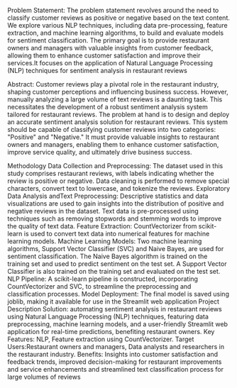 Problem Statement: 
The problem statement revolves around the need to classify customer reviews as positive or negative based on the text content. We explore various NLP techniques, including data pre-processing, feature extraction, and machine learning algorithms, to build and evaluate models for sentiment classification. The primary goal is to provide restaurant owners and managers with valuable insights from customer feedback, allowing them to enhance customer satisfaction and improve their services.It focuses on the application of Natural Language Processing (NLP) techniques for sentiment analysis in restaurant reviews

Abstract: 
Customer reviews play a pivotal role in the restaurant industry, shaping customer perceptions and influencing business success. However, manually analyzing a large volume of text reviews is a daunting task. This necessitates the development of a robust sentiment analysis system tailored for restaurant reviews. The problem at hand is to design and deploy an accurate sentiment analysis solution for restaurant reviews.
 This system should be capable of classifying customer reviews into two categories: "Positive" and "Negative." It must provide valuable insights to restaurant owners and managers, enabling them to enhance customer satisfaction, improve service quality, and ultimately drive business success.

Methodology
Data Collection and Preprocessing:
The dataset used in this study comprises restaurant reviews, with labels indicating whether the review is positive or negative.
Data cleaning is performed to remove special characters, convert text to lowercase, and tokenize the reviews.
Exploratory Data Analysis andText Preprocessing:
Descriptive statistics and data visualizations are used to gain insights into the distribution of positive and negative reviews in the dataset.
Text data is pre-processed using techniques such as removing stopwords and stemming words to improve the quality of text data.
Feature Extraction:
CountVectorizer from scikit-learn is used to convert text data into numerical features for machine learning models.
Machine Learning Models:
Two machine learning algorithms, Support Vector Classifier (SVC) and Naive Bayes, are used for sentiment classification.
The Naive Bayes algorithm is trained on the training set and used to predict sentiment on the test set.
A Support Vector Classifier is also trained on the training set and evaluated on the test set.
NLP Pipeline:
A scikit-learn pipeline is constructed, incorporating CountVectorizer and SVC, to streamline the preprocessing and classification processes.
Model Deployment:
The final model is saved using joblib, making it available for use in the Streamlit web application
Project Description
Solution: automating sentiment analysis in restaurant reviews using Natural Language Processing (NLP) techniques, featuring data preprocessing, machine learning models, and a user-friendly Streamlit web application for real-time predictions, benefiting restaurant owners.
Key Features: NLP, Feature extraction using CountVectorizer.
Target Users:Restaurant owners and managers, Data analysts and researchers in the restaurant industry.
Benefits: Insights into customer satisfaction and feedback trends, improved decision-making for restaurant improvements and service enhancements and streamlined text classification process for large volumes of reviews

